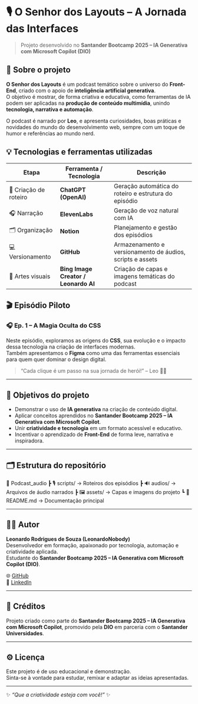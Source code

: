 # 🎙️ O Senhor dos Layouts – A Jornada das Interfaces  

> Projeto desenvolvido no **Santander Bootcamp 2025 – IA Generativa com Microsoft Copilot (DIO)**  

## 🧩 Sobre o projeto  

**O Senhor dos Layouts** é um podcast temático sobre o universo do **Front-End**, criado com o apoio de **inteligência artificial generativa**.  
O objetivo é mostrar, de forma criativa e educativa, como ferramentas de IA podem ser aplicadas na **produção de conteúdo multimídia**, unindo **tecnologia, narrativa e automação**.  

O podcast é narrado por **Leo**, e apresenta curiosidades, boas práticas e novidades do mundo do desenvolvimento web, sempre com um toque de humor e referências ao mundo nerd.  


## 💡 Tecnologias e ferramentas utilizadas  

| Etapa | Ferramenta / Tecnologia | Descrição |
|-------|--------------------------|------------|
| 🧠 Criação de roteiro | **ChatGPT (OpenAI)** | Geração automática do roteiro e estrutura do episódio |
| 🎧 Narração | **ElevenLabs** | Geração de voz natural com IA |
| 🗂️ Organização | **Notion** | Planejamento e gestão dos episódios |
| 💻 Versionamento | **GitHub** | Armazenamento e versionamento de áudios, scripts e assets |
| 🎨 Artes visuais | **Bing Image Creator / Leonardo AI** | Criação de capas e imagens temáticas do podcast |


## 🎬 Episódio Piloto  

### 🎧 **Ep. 1 – A Magia Oculta do CSS**

Neste episódio, exploramos as origens do **CSS**, sua evolução e o impacto dessa tecnologia na criação de interfaces modernas.  
Também apresentamos o **Figma** como uma das ferramentas essenciais para quem quer dominar o design digital.

> “Cada clique é um passo na sua jornada de herói!” – Leo 🧙‍♂️  

---

## 🚀 Objetivos do projeto  

- Demonstrar o uso de **IA generativa** na criação de conteúdo digital.  
- Aplicar conceitos aprendidos no **Santander Bootcamp 2025 – IA Generativa com Microsoft Copilot**.  
- Unir **criatividade e tecnologia** em um formato acessível e educativo.  
- Incentivar o aprendizado de **Front-End** de forma leve, narrativa e inspiradora.  

---

## 🗂️ Estrutura do repositório  

📂 Podcast_audio
┣ 🎙️ scripts/ → Roteiros dos episódios
┣ 🔊 audios/ → Arquivos de áudio narrados
┣ 🖼️ assets/ → Capas e imagens do projeto
┗ 📜 README.md → Documentação principal



---

## 👨‍💻 Autor  

**Leonardo Rodrigues de Souza (LeonardoNobody)**  
Desenvolvedor em formação, apaixonado por tecnologia, automação e criatividade aplicada.  
Estudante do **Santander Bootcamp 2025 – IA Generativa com Microsoft Copilot (DIO)**.  

🌐 [GitHub](https://github.com/LeonardoNobody)  
💼 [LinkedIn](https://www.linkedin.com/in/leonardo-souza-35a07920b/)  

---

## 🧠 Créditos  

Projeto criado como parte do **Santander Bootcamp 2025 – IA Generativa com Microsoft Copilot**, promovido pela **DIO** em parceria com o **Santander Universidades**.  

---

## ⚙️ Licença  

Este projeto é de uso educacional e demonstração.  
Sinta-se à vontade para estudar, remixar e adaptar as ideias apresentadas.  

---

✨ *“Que a criatividade esteja com você!”* ✨
